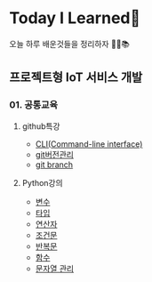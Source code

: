 # Today I Learned:dog:

오늘 하루 배운것들을 정리하자 :man_student::books:



## 프로젝트형 IoT 서비스 개발

### 01. 공통교육

1. github특강
   * [CLI(Command-line interface)](https://github.com/jeonghaejun/TIL/blob/master/git/CLI.md)
   * [git버전관리](https://github.com/jeonghaejun/TIL/blob/master/git/git_version_control.md)
   * [git branch](https://github.com/jeonghaejun/TIL/blob/master/git/git_branch.md)

2. Python강의
   * [변수](https://github.com/jeonghaejun/TIL/blob/master/python/01_value.md)
   * [타입](https://github.com/jeonghaejun/TIL/blob/master/python/02_type.md)
   * [연산자](https://github.com/jeonghaejun/TIL/blob/master/python/03_Operator.md)
   * [조건문](https://github.com/jeonghaejun/TIL/blob/master/python/04_If_else.md)
   * [반복문](https://github.com/jeonghaejun/TIL/blob/master/python/05_while%2Cfor.md)
   * [함수](https://github.com/jeonghaejun/TIL/blob/master/python/06_Funtion.md)
   * [문자열 관리](https://github.com/jeonghaejun/TIL/blob/master/python/07_String.md)